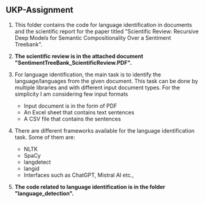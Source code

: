 ## **UKP-Assignment**

1. This folder contains the code for language identification in documents and the scientific report for the paper titled "Scientific Review: Recursive Deep Models for Semantic Compositionality
Over a Sentiment Treebank".

2. **The scientific review is in the attached document "SentimentTreeBank_ScientificReview.PDF".**

3. For language identification, the main task is to identify the language/languages from the given document. This task can be done by multiple libraries and with different input document types. For the simplicity I am considering few input formats
    - Input document is in the form of PDF
    - An Excel sheet that contains text sentences
    - A CSV file that contains the sentences

5. There are different frameworks available for the language identification task. Some of them are:
     - NLTK
     - SpaCy
     - langdetect
     - langid
     - Interfaces such as ChatGPT, Mistral AI etc.,

6. **The code related to language identification is in the folder "language_detection".**


